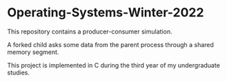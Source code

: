 # Operating-Systems-Winter-2022

This repository contains a producer-consumer simulation.

A forked child asks some data from the parent process through a shared memory segment.

This project is implemented in C during the third year of my undergraduate studies.
